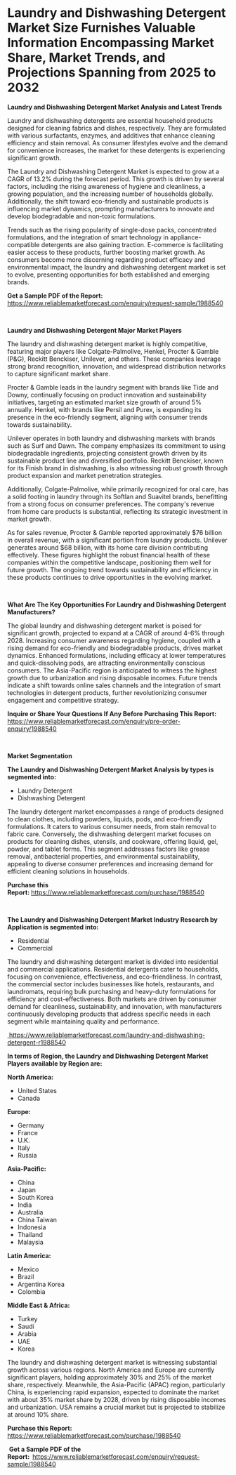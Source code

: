 <p><h1>Laundry and Dishwashing Detergent Market Size Furnishes Valuable Information Encompassing Market Share, Market Trends, and Projections Spanning from 2025 to 2032</h1></p><p><strong>Laundry and Dishwashing Detergent Market Analysis and Latest Trends</strong></p>
<p><p>Laundry and dishwashing detergents are essential household products designed for cleaning fabrics and dishes, respectively. They are formulated with various surfactants, enzymes, and additives that enhance cleaning efficiency and stain removal. As consumer lifestyles evolve and the demand for convenience increases, the market for these detergents is experiencing significant growth.</p><p>The Laundry and Dishwashing Detergent Market is expected to grow at a CAGR of 13.2% during the forecast period. This growth is driven by several factors, including the rising awareness of hygiene and cleanliness, a growing population, and the increasing number of households globally. Additionally, the shift toward eco-friendly and sustainable products is influencing market dynamics, prompting manufacturers to innovate and develop biodegradable and non-toxic formulations. </p><p>Trends such as the rising popularity of single-dose packs, concentrated formulations, and the integration of smart technology in appliance-compatible detergents are also gaining traction. E-commerce is facilitating easier access to these products, further boosting market growth. As consumers become more discerning regarding product efficacy and environmental impact, the laundry and dishwashing detergent market is set to evolve, presenting opportunities for both established and emerging brands.</p></p>
<p><strong>Get a Sample PDF of the Report:&nbsp;</strong> <a href="https://www.reliablemarketforecast.com/enquiry/request-sample/1988540?utm_campaign=3507&utm_medium=2&utm_source=Github&utm_content=ia&utm_term=15042025&utm_id=laundry-and-dishwashing-detergent">https://www.reliablemarketforecast.com/enquiry/request-sample/1988540</a></p>
<p>&nbsp;</p>
<p><strong>Laundry and Dishwashing Detergent Major Market Players</strong></p>
<p><p>The laundry and dishwashing detergent market is highly competitive, featuring major players like Colgate-Palmolive, Henkel, Procter & Gamble (P&G), Reckitt Benckiser, Unilever, and others. These companies leverage strong brand recognition, innovation, and widespread distribution networks to capture significant market share.</p><p>Procter & Gamble leads in the laundry segment with brands like Tide and Downy, continually focusing on product innovation and sustainability initiatives, targeting an estimated market size growth of around 5% annually. Henkel, with brands like Persil and Purex, is expanding its presence in the eco-friendly segment, aligning with consumer trends towards sustainability.</p><p>Unilever operates in both laundry and dishwashing markets with brands such as Surf and Dawn. The company emphasizes its commitment to using biodegradable ingredients, projecting consistent growth driven by its sustainable product line and diversified portfolio. Reckitt Benckiser, known for its Finish brand in dishwashing, is also witnessing robust growth through product expansion and market penetration strategies.</p><p>Additionally, Colgate-Palmolive, while primarily recognized for oral care, has a solid footing in laundry through its Softlan and Suavitel brands, benefitting from a strong focus on consumer preferences. The company's revenue from home care products is substantial, reflecting its strategic investment in market growth.</p><p>As for sales revenue, Procter & Gamble reported approximately $76 billion in overall revenue, with a significant portion from laundry products. Unilever generates around $68 billion, with its home care division contributing effectively. These figures highlight the robust financial health of these companies within the competitive landscape, positioning them well for future growth. The ongoing trend towards sustainability and efficiency in these products continues to drive opportunities in the evolving market.</p></p>
<p>&nbsp;</p>
<p><strong>What Are The Key Opportunities For Laundry and Dishwashing Detergent Manufacturers?</strong></p>
<p><p>The global laundry and dishwashing detergent market is poised for significant growth, projected to expand at a CAGR of around 4-6% through 2028. Increasing consumer awareness regarding hygiene, coupled with a rising demand for eco-friendly and biodegradable products, drives market dynamics. Enhanced formulations, including efficacy at lower temperatures and quick-dissolving pods, are attracting environmentally conscious consumers. The Asia-Pacific region is anticipated to witness the highest growth due to urbanization and rising disposable incomes. Future trends indicate a shift towards online sales channels and the integration of smart technologies in detergent products, further revolutionizing consumer engagement and competitive strategy.</p></p>
<p><strong>Inquire or Share Your Questions If Any Before Purchasing This Report:</strong> <a href="https://www.reliablemarketforecast.com/enquiry/pre-order-enquiry/1988540?utm_campaign=3507&utm_medium=2&utm_source=Github&utm_content=ia&utm_term=15042025&utm_id=laundry-and-dishwashing-detergent">https://www.reliablemarketforecast.com/enquiry/pre-order-enquiry/1988540</a></p>
<p>&nbsp;</p>
<p><strong>Market Segmentation</strong></p>
<p><strong>The Laundry and Dishwashing Detergent Market Analysis by types is segmented into:</strong></p>
<p><ul><li>Laundry Detergent</li><li>Dishwashing Detergent</li></ul></p>
<p><p>The laundry detergent market encompasses a range of products designed to clean clothes, including powders, liquids, pods, and eco-friendly formulations. It caters to various consumer needs, from stain removal to fabric care. Conversely, the dishwashing detergent market focuses on products for cleaning dishes, utensils, and cookware, offering liquid, gel, powder, and tablet forms. This segment addresses factors like grease removal, antibacterial properties, and environmental sustainability, appealing to diverse consumer preferences and increasing demand for efficient cleaning solutions in households.</p></p>
<p><strong>Purchase this Report:&nbsp;</strong><a href="https://www.reliablemarketforecast.com/purchase/1988540?utm_campaign=3507&utm_medium=2&utm_source=Github&utm_content=ia&utm_term=15042025&utm_id=laundry-and-dishwashing-detergent">https://www.reliablemarketforecast.com/purchase/1988540</a></p>
<p>&nbsp;</p>
<p><strong>The Laundry and Dishwashing Detergent Market Industry Research by Application is segmented into:</strong></p>
<p><ul><li>Residential</li><li>Commercial</li></ul></p>
<p><p>The laundry and dishwashing detergent market is divided into residential and commercial applications. Residential detergents cater to households, focusing on convenience, effectiveness, and eco-friendliness. In contrast, the commercial sector includes businesses like hotels, restaurants, and laundromats, requiring bulk purchasing and heavy-duty formulations for efficiency and cost-effectiveness. Both markets are driven by consumer demand for cleanliness, sustainability, and innovation, with manufacturers continuously developing products that address specific needs in each segment while maintaining quality and performance.</p></p>
<p><a href="https://www.reliablemarketforecast.com/laundry-and-dishwashing-detergent-r1988540?utm_campaign=3507&utm_medium=2&utm_source=Github&utm_content=ia&utm_term=15042025&utm_id=laundry-and-dishwashing-detergent">&nbsp;https://www.reliablemarketforecast.com/laundry-and-dishwashing-detergent-r1988540</a></p>
<p><strong>In terms of Region, the Laundry and Dishwashing Detergent Market Players available by Region are:</strong></p>
<p>
    <p> <strong> North America: </strong>
        <ul>
            <li>United States</li>
            <li>Canada</li>
        </ul>
        </p> 
    <p> <strong> Europe: </strong>
        <ul>
            <li>Germany</li>
            <li>France</li>
            <li>U.K.</li>
            <li>Italy</li>
            <li>Russia</li>
        </ul>
        </p> 
    <p> <strong> Asia-Pacific: </strong>
        <ul>
            <li>China</li>
            <li>Japan</li>
            <li>South Korea</li>
            <li>India</li>
            <li>Australia</li>
            <li>China Taiwan</li>
            <li>Indonesia</li>
            <li>Thailand</li>
            <li>Malaysia</li>
        </ul>
        </p> 
    <p> <strong> Latin America: </strong>
        <ul>
            <li>Mexico</li>
            <li>Brazil</li>
            <li>Argentina Korea</li>
            <li>Colombia</li>
        </ul>
        </p> 
    <p> <strong> Middle East & Africa: </strong>
        <ul>
            <li>Turkey</li>
            <li>Saudi</li>
            <li>Arabia</li>
            <li>UAE</li>
            <li>Korea</li>
        </ul>
    </p>
    </p>
<p><p>The laundry and dishwashing detergent market is witnessing substantial growth across various regions. North America and Europe are currently significant players, holding approximately 30% and 25% of the market share, respectively. Meanwhile, the Asia-Pacific (APAC) region, particularly China, is experiencing rapid expansion, expected to dominate the market with about 35% market share by 2028, driven by rising disposable incomes and urbanization. USA remains a crucial market but is projected to stabilize at around 10% share.</p></p>
<p><strong>Purchase this Report: </strong><a href="https://www.reliablemarketforecast.com/purchase/1988540?utm_campaign=3507&utm_medium=2&utm_source=Github&utm_content=ia&utm_term=15042025&utm_id=laundry-and-dishwashing-detergent">https://www.reliablemarketforecast.com/purchase/1988540</a></p>
<p>&nbsp;<strong>Get a Sample PDF of the Report:&nbsp;&nbsp;</strong><a href="https://www.reliablemarketforecast.com/enquiry/request-sample/1988540?utm_campaign=3507&utm_medium=2&utm_source=Github&utm_content=ia&utm_term=15042025&utm_id=laundry-and-dishwashing-detergent">https://www.reliablemarketforecast.com/enquiry/request-sample/1988540</a></p>
<p><strong></strong></p>
<p><p></p><p></p><p></p></p>